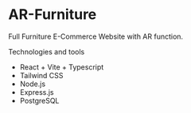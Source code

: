 # AR-Furniture

Full Furniture E-Commerce Website with AR function.

Technologies and tools
- React + Vite + Typescript
- Tailwind CSS
- Node.js
- Express.js
- PostgreSQL
